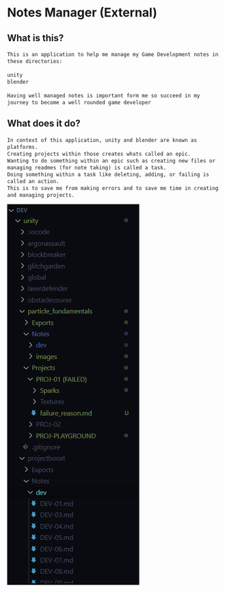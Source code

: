 # Notes Manager (External)

## What is this?

    This is an application to help me manage my Game Development notes in these directories:

    unity
    blender

    Having well managed notes is important form me so succeed in my journey to become a well rounded game developer

## What does it do?

    In context of this application, unity and blender are known as platforms. 
    Creating projects within those creates whats called an epic.
    Wanting to do something within an epic such as creating new files or managing readmes (for note taking) is called a task. 
    Doing something within a task like deleting, adding, or failing is called an action. 
    This is to save me from making errors and to save me time in creating and managing projects.

![](E-1.png)